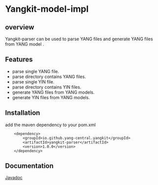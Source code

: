 # Yangkit-model-impl
## overview
Yangkit-parser can be used to parse YANG files and generate YANG files from YANG model .

## Features
* parse single YANG file.
* parse directory contains YANG files.
* parse single YIN file.
* parse directory contains YIN files.
* generate YANG files from YANG models.
* generate YIN files from YANG models.


## Installation
add the maven dependency to your pom.xml

        <dependency>
            <groupId>io.github.yang-central.yangkit</groupId>
            <artifactId>yangkit-parser</artifactId>
            <version>1.0.0</version>
        </dependency>
## Documentation
[Javadoc](apidocs/index.html)